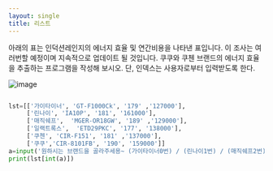 ```yaml
---
layout: single
title: 리스트
---
```



아래의 표는 인덕션레인지의 에너지 효율 및 연간비용을 나타낸 표입니다. 
이 조사는 여러번할 예정이며 지속적으로 업데이트 될 것입니다. 쿠쿠와 
쿠첸 브랜드의 에너지 효율을 추출하는 프로그램을 작성해 보시오. 
단, 인덱스는 사용자로부터 입력받도록 한다.

![image](https://user-images.githubusercontent.com/80248096/111964828-60006480-8b38-11eb-8e74-cfacd47d6d7f.png)



~~~python

lst=[['가이타이너', 'GT-F1000Ck', '179' ,'127000'],
     ['린나이', 'IA10P', '181', '161000'],
     ['매직쉐프',  'MGER-OR18GW', '189' ,'129000'],
     ['일랙트록스',  'ETD29PKC', '177', '138000'],
     ['쿠첸', 'CIR-F151', '181' ,'137000'],
     ['쿠쿠','CIR-8101FB', '190', '159000']]
a=input('원하시는 브랜드을 골라주세용~ (가이타이너0번) / (린나이1번) / (매직쉐프2번) / (일랙트록스3번)/ (쿠첸4번) / (쿠쿠5번)')
print(lst[int(a)])

~~~
